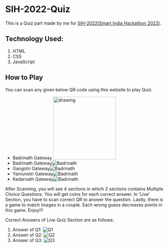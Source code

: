 # SIH-2022-Quiz
This is a Quiz part made by me for [SIH-2022(Smart India Hackathon 2022)](https://www.sih.gov.in/).
## Technology Used:
1. HTML
2. CSS
3. JavaScript


## How to Play
You can scan any given below QR code using this website to play Quiz.
- Badrinath Gateway <img src="https://raw.githubusercontent.com/TaranjeetSinghKalsi/SIH-2022-Quiz/main/QR/Badrinath%20Gateway.png" alt="drawing" width="200"/>
- Badrinath Gateway![Badrinath](https://raw.githubusercontent.com/TaranjeetSinghKalsi/SIH-2022-Quiz/main/QR/Badrinath%20Gateway.png)
- Gangotri Gateway![Badrinath](https://raw.githubusercontent.com/TaranjeetSinghKalsi/SIH-2022-Quiz/main/QR/Gangotri%20Gateway.png)
- Yamunotri Gateway![Badrinath](https://raw.githubusercontent.com/TaranjeetSinghKalsi/SIH-2022-Quiz/main/QR/Yamunotri%20%20Gateway.png)
- Kedarnath Gateway![Badrinath](https://raw.githubusercontent.com/TaranjeetSinghKalsi/SIH-2022-Quiz/main/QR/Kedarnath%20Gateway.png)

After Scanning, you will see 4 sections in which 2 sections contains Multiple Choice Questions. You will get coins for each correct answer. In 'Live' Section, you have to scan correct QR to answer the question. Lastly, there is a game to match images in a couple. Each wrong guess decreases points in this game. Enjoy!!!

Correct Answers of Live Quiz Section are as follows:
1. Answer of Q1: ![Q1](https://raw.githubusercontent.com/TaranjeetSinghKalsi/SIH-2022-Quiz/main/QR/Q1%20Answer.jpeg)
2. Answer of Q2: ![Q2](https://raw.githubusercontent.com/TaranjeetSinghKalsi/SIH-2022-Quiz/main/QR/Q2%20Answer.jpeg)
3. Answer of Q3: ![Q3](https://raw.githubusercontent.com/TaranjeetSinghKalsi/SIH-2022-Quiz/main/QR/Q3%20Answer.jpeg)

